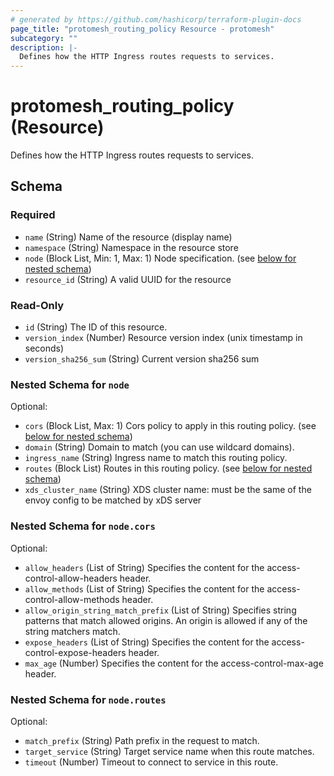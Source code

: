 ```yaml
---
# generated by https://github.com/hashicorp/terraform-plugin-docs
page_title: "protomesh_routing_policy Resource - protomesh"
subcategory: ""
description: |-
  Defines how the HTTP Ingress routes requests to services.
---
```


# protomesh_routing_policy (Resource)

Defines how the HTTP Ingress routes requests to services.



<!-- schema generated by tfplugindocs -->
## Schema

### Required

- `name` (String) Name of the resource (display name)
- `namespace` (String) Namespace in the resource store
- `node` (Block List, Min: 1, Max: 1) Node specification. (see [below for nested schema](#nestedblock--node))
- `resource_id` (String) A valid UUID for the resource

### Read-Only

- `id` (String) The ID of this resource.
- `version_index` (Number) Resource version index (unix timestamp in seconds)
- `version_sha256_sum` (String) Current version sha256 sum

<a id="nestedblock--node"></a>
### Nested Schema for `node`

Optional:

- `cors` (Block List, Max: 1) Cors policy to apply in this routing policy. (see [below for nested schema](#nestedblock--node--cors))
- `domain` (String) Domain to match (you can use wildcard domains).
- `ingress_name` (String) Ingress name to match this routing policy.
- `routes` (Block List) Routes in this routing policy. (see [below for nested schema](#nestedblock--node--routes))
- `xds_cluster_name` (String) XDS cluster name: must be the same of the envoy config to be matched by  xDS server

<a id="nestedblock--node--cors"></a>
### Nested Schema for `node.cors`

Optional:

- `allow_headers` (List of String) Specifies the content for the access-control-allow-headers header.
- `allow_methods` (List of String) Specifies the content for the access-control-allow-methods header.
- `allow_origin_string_match_prefix` (List of String) Specifies string patterns that match allowed origins. An origin is allowed if any of the string matchers match.
- `expose_headers` (List of String) Specifies the content for the access-control-expose-headers header.
- `max_age` (Number) Specifies the content for the access-control-max-age header.


<a id="nestedblock--node--routes"></a>
### Nested Schema for `node.routes`

Optional:

- `match_prefix` (String) Path prefix in the request to match.
- `target_service` (String) Target service name when this route matches.
- `timeout` (Number) Timeout to connect to service in this route.



